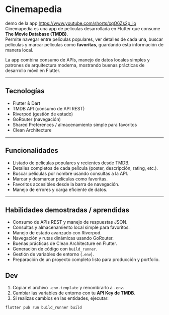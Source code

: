 # Cinemapedia

demo de la app https://www.youtube.com/shorts/xqO6Zs2p_io
Cinemapedia es una app de películas desarrollada en Flutter que consume **The Movie Database (TMDB)**.  
Permite navegar entre películas populares, ver detalles de cada una, buscar películas y marcar películas como **favoritas**, guardando esta información de manera local.

La app combina consumo de APIs, manejo de datos locales simples y patrones de arquitectura moderna, mostrando buenas prácticas de desarrollo móvil en Flutter.

---

## Tecnologías

- Flutter & Dart
- TMDB API (consumo de API REST)
- Riverpod (gestión de estado)
- GoRouter (navegación)
- Shared Preferences / almacenamiento simple para favoritos
- Clean Architecture

---

## Funcionalidades

- Listado de películas populares y recientes desde TMDB.
- Detalles completos de cada película (poster, descripción, rating, etc.).
- Buscar películas por nombre usando consultas a la API.
- Marcar y desmarcar películas como favoritas.
- Favoritos accesibles desde la barra de navegación.
- Manejo de errores y carga eficiente de datos.

---

## Habilidades demostradas / aprendidas

- Consumo de APIs REST y manejo de respuestas JSON.
- Consultas y almacenamiento local simple para favoritos.
- Manejo de estado avanzado con Riverpod.
- Navegación y rutas dinámicas usando GoRouter.
- Buenas prácticas de Clean Architecture en Flutter.
- Generación de código con `build_runner`.
- Gestión de variables de entorno (`.env`).
- Preparación de un proyecto completo listo para producción y portfolio.


## Dev

1. Copiar el archivo `.env.template` y renombrarlo a `.env`.  
2. Cambiar las variables de entorno con tu **API Key de TMDB**.  
3. Si realizas cambios en las entidades, ejecutar:

```bash
flutter pub run build_runner build

